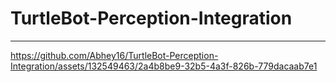 # TurtleBot-Perception-Integration

---

https://github.com/Abhey16/TurtleBot-Perception-Integration/assets/132549463/2a4b8be9-32b5-4a3f-826b-779dacaab7e1

